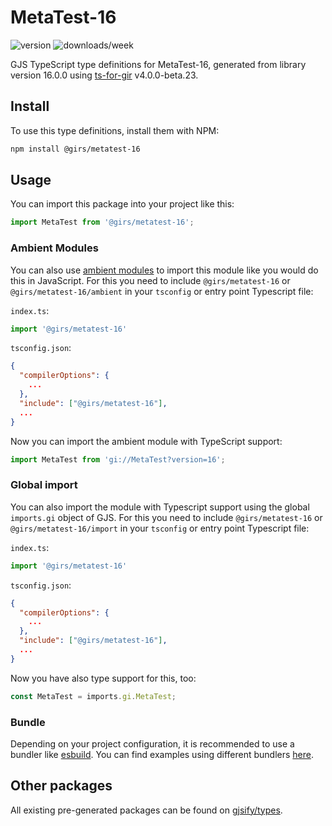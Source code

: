 
# MetaTest-16

![version](https://img.shields.io/npm/v/@girs/metatest-16)
![downloads/week](https://img.shields.io/npm/dw/@girs/metatest-16)


GJS TypeScript type definitions for MetaTest-16, generated from library version 16.0.0 using [ts-for-gir](https://github.com/gjsify/ts-for-gir) v4.0.0-beta.23.


## Install

To use this type definitions, install them with NPM:
```bash
npm install @girs/metatest-16
```

## Usage

You can import this package into your project like this:
```ts
import MetaTest from '@girs/metatest-16';
```

### Ambient Modules

You can also use [ambient modules](https://github.com/gjsify/ts-for-gir/tree/main/packages/cli#ambient-modules) to import this module like you would do this in JavaScript.
For this you need to include `@girs/metatest-16` or `@girs/metatest-16/ambient` in your `tsconfig` or entry point Typescript file:

`index.ts`:
```ts
import '@girs/metatest-16'
```

`tsconfig.json`:
```json
{
  "compilerOptions": {
    ...
  },
  "include": ["@girs/metatest-16"],
  ...
}
```

Now you can import the ambient module with TypeScript support: 

```ts
import MetaTest from 'gi://MetaTest?version=16';
```

### Global import

You can also import the module with Typescript support using the global `imports.gi` object of GJS.
For this you need to include `@girs/metatest-16` or `@girs/metatest-16/import` in your `tsconfig` or entry point Typescript file:

`index.ts`:
```ts
import '@girs/metatest-16'
```

`tsconfig.json`:
```json
{
  "compilerOptions": {
    ...
  },
  "include": ["@girs/metatest-16"],
  ...
}
```

Now you have also type support for this, too:

```ts
const MetaTest = imports.gi.MetaTest;
```

### Bundle

Depending on your project configuration, it is recommended to use a bundler like [esbuild](https://esbuild.github.io/). You can find examples using different bundlers [here](https://github.com/gjsify/ts-for-gir/tree/main/examples).

## Other packages

All existing pre-generated packages can be found on [gjsify/types](https://github.com/gjsify/types).

